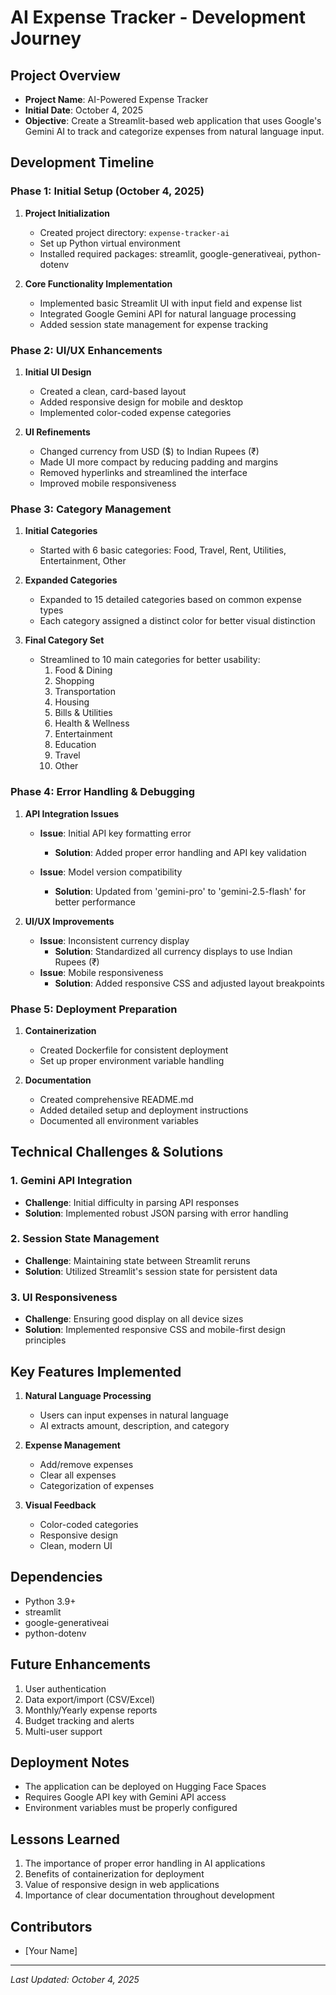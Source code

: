 # AI Expense Tracker - Development Journey

## Project Overview
- **Project Name**: AI-Powered Expense Tracker
- **Initial Date**: October 4, 2025
- **Objective**: Create a Streamlit-based web application that uses Google's Gemini AI to track and categorize expenses from natural language input.

## Development Timeline

### Phase 1: Initial Setup (October 4, 2025)
1. **Project Initialization**
   - Created project directory: `expense-tracker-ai`
   - Set up Python virtual environment
   - Installed required packages: streamlit, google-generativeai, python-dotenv

2. **Core Functionality Implementation**
   - Implemented basic Streamlit UI with input field and expense list
   - Integrated Google Gemini API for natural language processing
   - Added session state management for expense tracking

### Phase 2: UI/UX Enhancements
1. **Initial UI Design**
   - Created a clean, card-based layout
   - Added responsive design for mobile and desktop
   - Implemented color-coded expense categories

2. **UI Refinements**
   - Changed currency from USD ($) to Indian Rupees (₹)
   - Made UI more compact by reducing padding and margins
   - Removed hyperlinks and streamlined the interface
   - Improved mobile responsiveness

### Phase 3: Category Management
1. **Initial Categories**
   - Started with 6 basic categories: Food, Travel, Rent, Utilities, Entertainment, Other

2. **Expanded Categories**
   - Expanded to 15 detailed categories based on common expense types
   - Each category assigned a distinct color for better visual distinction

3. **Final Category Set**
   - Streamlined to 10 main categories for better usability:
     1. Food & Dining
     2. Shopping
     3. Transportation
     4. Housing
     5. Bills & Utilities
     6. Health & Wellness
     7. Entertainment
     8. Education
     9. Travel
     10. Other

### Phase 4: Error Handling & Debugging
1. **API Integration Issues**
   - **Issue**: Initial API key formatting error
     - **Solution**: Added proper error handling and API key validation
   
   - **Issue**: Model version compatibility
     - **Solution**: Updated from 'gemini-pro' to 'gemini-2.5-flash' for better performance

2. **UI/UX Improvements**
   - **Issue**: Inconsistent currency display
     - **Solution**: Standardized all currency displays to use Indian Rupees (₹)
   - **Issue**: Mobile responsiveness
     - **Solution**: Added responsive CSS and adjusted layout breakpoints

### Phase 5: Deployment Preparation
1. **Containerization**
   - Created Dockerfile for consistent deployment
   - Set up proper environment variable handling

2. **Documentation**
   - Created comprehensive README.md
   - Added detailed setup and deployment instructions
   - Documented all environment variables

## Technical Challenges & Solutions

### 1. Gemini API Integration
- **Challenge**: Initial difficulty in parsing API responses
- **Solution**: Implemented robust JSON parsing with error handling

### 2. Session State Management
- **Challenge**: Maintaining state between Streamlit reruns
- **Solution**: Utilized Streamlit's session state for persistent data

### 3. UI Responsiveness
- **Challenge**: Ensuring good display on all device sizes
- **Solution**: Implemented responsive CSS and mobile-first design principles

## Key Features Implemented
1. **Natural Language Processing**
   - Users can input expenses in natural language
   - AI extracts amount, description, and category

2. **Expense Management**
   - Add/remove expenses
   - Clear all expenses
   - Categorization of expenses

3. **Visual Feedback**
   - Color-coded categories
   - Responsive design
   - Clean, modern UI

## Dependencies
- Python 3.9+
- streamlit
- google-generativeai
- python-dotenv

## Future Enhancements
1. User authentication
2. Data export/import (CSV/Excel)
3. Monthly/Yearly expense reports
4. Budget tracking and alerts
5. Multi-user support

## Deployment Notes
- The application can be deployed on Hugging Face Spaces
- Requires Google API key with Gemini API access
- Environment variables must be properly configured

## Lessons Learned
1. The importance of proper error handling in AI applications
2. Benefits of containerization for deployment
3. Value of responsive design in web applications
4. Importance of clear documentation throughout development

## Contributors
- [Your Name]

---
*Last Updated: October 4, 2025*
